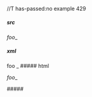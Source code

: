 //T has-passed:no
example 429
##### src
_foo__
##### xml
<?xml version="1.0" encoding="UTF-8"?>
<!DOCTYPE document SYSTEM "CommonMark.dtd">
<document xmlns="http://commonmark.org/xml/1.0">
  <paragraph>
    <emph>
      <text>foo</text>
    </emph>
    <text>_</text>
  </paragraph>
</document>
##### html
<p><em>foo</em>_</p>
#####

